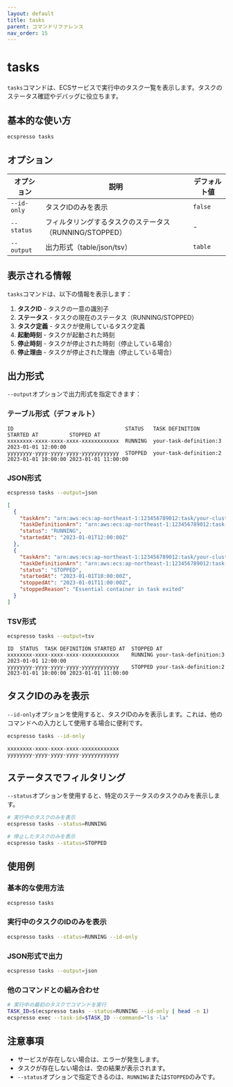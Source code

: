 ```yaml
---
layout: default
title: tasks
parent: コマンドリファレンス
nav_order: 15
---
```


# tasks

`tasks`コマンドは、ECSサービスで実行中のタスク一覧を表示します。タスクのステータス確認やデバッグに役立ちます。

## 基本的な使い方

```bash
ecspresso tasks
```

## オプション

| オプション | 説明 | デフォルト値 |
|------------|------|------------|
| `--id-only` | タスクIDのみを表示 | `false` |
| `--status` | フィルタリングするタスクのステータス（RUNNING/STOPPED） | - |
| `--output` | 出力形式（table/json/tsv） | `table` |

## 表示される情報

`tasks`コマンドは、以下の情報を表示します：

1. **タスクID** - タスクの一意の識別子
2. **ステータス** - タスクの現在のステータス（RUNNING/STOPPED）
3. **タスク定義** - タスクが使用しているタスク定義
4. **起動時刻** - タスクが起動された時刻
5. **停止時刻** - タスクが停止された時刻（停止している場合）
6. **停止理由** - タスクが停止された理由（停止している場合）

## 出力形式

`--output`オプションで出力形式を指定できます：

### テーブル形式（デフォルト）

```
ID                                    STATUS   TASK DEFINITION                 STARTED AT          STOPPED AT
xxxxxxxx-xxxx-xxxx-xxxx-xxxxxxxxxxxx  RUNNING  your-task-definition:3          2023-01-01 12:00:00
yyyyyyyy-yyyy-yyyy-yyyy-yyyyyyyyyyyy  STOPPED  your-task-definition:2          2023-01-01 10:00:00 2023-01-01 11:00:00
```

### JSON形式

```bash
ecspresso tasks --output=json
```

```json
[
  {
    "taskArn": "arn:aws:ecs:ap-northeast-1:123456789012:task/your-cluster/xxxxxxxx-xxxx-xxxx-xxxx-xxxxxxxxxxxx",
    "taskDefinitionArn": "arn:aws:ecs:ap-northeast-1:123456789012:task-definition/your-task-definition:3",
    "status": "RUNNING",
    "startedAt": "2023-01-01T12:00:00Z"
  },
  {
    "taskArn": "arn:aws:ecs:ap-northeast-1:123456789012:task/your-cluster/yyyyyyyy-yyyy-yyyy-yyyy-yyyyyyyyyyyy",
    "taskDefinitionArn": "arn:aws:ecs:ap-northeast-1:123456789012:task-definition/your-task-definition:2",
    "status": "STOPPED",
    "startedAt": "2023-01-01T10:00:00Z",
    "stoppedAt": "2023-01-01T11:00:00Z",
    "stoppedReason": "Essential container in task exited"
  }
]
```

### TSV形式

```bash
ecspresso tasks --output=tsv
```

```
ID	STATUS	TASK DEFINITION	STARTED AT	STOPPED AT
xxxxxxxx-xxxx-xxxx-xxxx-xxxxxxxxxxxx	RUNNING	your-task-definition:3	2023-01-01 12:00:00	
yyyyyyyy-yyyy-yyyy-yyyy-yyyyyyyyyyyy	STOPPED	your-task-definition:2	2023-01-01 10:00:00	2023-01-01 11:00:00
```

## タスクIDのみを表示

`--id-only`オプションを使用すると、タスクIDのみを表示します。これは、他のコマンドへの入力として使用する場合に便利です。

```bash
ecspresso tasks --id-only
```

```
xxxxxxxx-xxxx-xxxx-xxxx-xxxxxxxxxxxx
yyyyyyyy-yyyy-yyyy-yyyy-yyyyyyyyyyyy
```

## ステータスでフィルタリング

`--status`オプションを使用すると、特定のステータスのタスクのみを表示します。

```bash
# 実行中のタスクのみを表示
ecspresso tasks --status=RUNNING

# 停止したタスクのみを表示
ecspresso tasks --status=STOPPED
```

## 使用例

### 基本的な使用方法

```bash
ecspresso tasks
```

### 実行中のタスクのIDのみを表示

```bash
ecspresso tasks --status=RUNNING --id-only
```

### JSON形式で出力

```bash
ecspresso tasks --output=json
```

### 他のコマンドとの組み合わせ

```bash
# 実行中の最初のタスクでコマンドを実行
TASK_ID=$(ecspresso tasks --status=RUNNING --id-only | head -n 1)
ecspresso exec --task-id=$TASK_ID --command="ls -la"
```

## 注意事項

- サービスが存在しない場合は、エラーが発生します。
- タスクが存在しない場合は、空の結果が表示されます。
- `--status`オプションで指定できるのは、`RUNNING`または`STOPPED`のみです。
